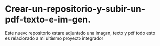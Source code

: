 # Crear-un-repositorio-y-subir-un-pdf-texto-e-im-gen.
Este nuevo repositorio estare adjuntado una imagen, texto y pdf todo esto es relacionado a mi ultimmo proyecto integrador 
